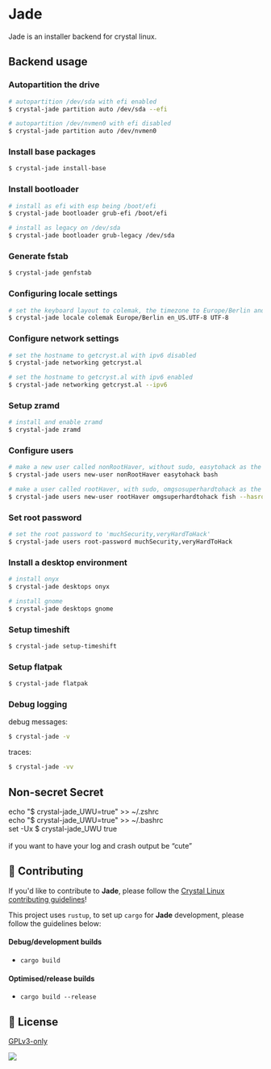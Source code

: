 
# Jade

Jade is an installer backend for crystal linux.

## Backend usage

### Autopartition the drive
```sh
# autopartition /dev/sda with efi enabled
$ crystal-jade partition auto /dev/sda --efi

# autopartition /dev/nvmen0 with efi disabled
$ crystal-jade partition auto /dev/nvmen0
```

### Install base packages
```sh
$ crystal-jade install-base
```

### Install bootloader
```sh
# install as efi with esp being /boot/efi
$ crystal-jade bootloader grub-efi /boot/efi

# install as legacy on /dev/sda
$ crystal-jade bootloader grub-legacy /dev/sda
```

### Generate fstab
```sh
$ crystal-jade genfstab
```

### Configuring locale settings
```sh
# set the keyboard layout to colemak, the timezone to Europe/Berlin and set en_US.UTF-8 as the locale
$ crystal-jade locale colemak Europe/Berlin en_US.UTF-8 UTF-8
```

### Configure network settings
```sh
# set the hostname to getcryst.al with ipv6 disabled
$ crystal-jade networking getcryst.al 

# set the hostname to getcryst.al with ipv6 enabled
$ crystal-jade networking getcryst.al --ipv6
```

### Setup zramd
```sh
# install and enable zramd
$ crystal-jade zramd
```

### Configure users
```sh
# make a new user called nonRootHaver, without sudo, easytohack as the password and bash as the default shell
$ crystal-jade users new-user nonRootHaver easytohack bash

# make a user called rootHaver, with sudo, omgsosuperhardtohack as the password and fish as the default shell
$ crystal-jade users new-user rootHaver omgsuperhardtohack fish --hasroot
```

### Set root password
```sh
# set the root password to 'muchSecurity,veryHardToHack'
$ crystal-jade users root-password muchSecurity,veryHardToHack
```

### Install a desktop environment
```sh
# install onyx
$ crystal-jade desktops onyx

# install gnome
$ crystal-jade desktops gnome
```

### Setup timeshift
```sh
$ crystal-jade setup-timeshift
```

### Setup flatpak
```sh
$ crystal-jade flatpak
```

### Debug logging

debug messages:
```sh
$ crystal-jade -v
```

traces:
```sh
$ crystal-jade -vv
```


## Non-secret Secret
echo "$ crystal-jade_UWU=true" >> ~/.zshrc <br>
echo "$ crystal-jade_UWU=true" >> ~/.bashrc <br>
set -Ux $ crystal-jade_UWU true <br>
<br>
if you want to have your log and crash output be “cute”

## 🙌 Contributing

If you'd like to contribute to **Jade**, please follow the [Crystal Linux contributing guidelines](https://git.getcryst.al/crystal/info/-/blob/main/CONTRIBUTING.md)!

This project uses `rustup`, to set up `cargo` for **Jade** development, please follow the guidelines below:


#### Debug/development builds

- `cargo build`

#### Optimised/release builds

- `cargo build --release`



## 📜 License

[GPLv3-only](https://choosealicense.com/licenses/gpl-3.0/)

![](https://git.getcryst.al/crystal/misc/branding/-/raw/main/banners/README-banner.png)
